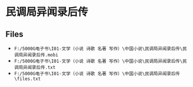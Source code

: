 # 民调局异闻录后传

## Files

- `F:/5000G电子书\I01-文学（小说 诗歌 名著 写作）\中国小说\民调局异闻录后传\民调局异闻录后传.mobi`
- `F:/5000G电子书\I01-文学（小说 诗歌 名著 写作）\中国小说\民调局异闻录后传\民调局异闻录后传.txt`
- `F:/5000G电子书\I01-文学（小说 诗歌 名著 写作）\中国小说\民调局异闻录后传\files.txt`
